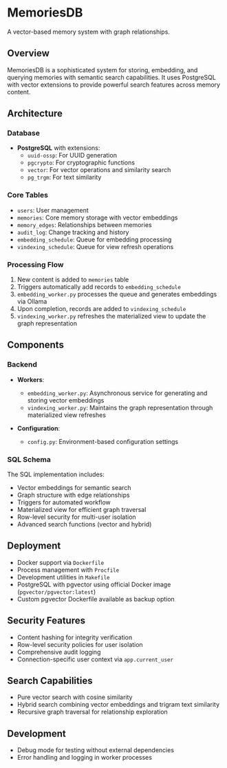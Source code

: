 # MemoriesDB

A vector-based memory system with graph relationships.

## Overview

MemoriesDB is a sophisticated system for storing, embedding, and querying memories with semantic search capabilities. It uses PostgreSQL with vector extensions to provide powerful search features across memory content.

## Architecture

### Database

- **PostgreSQL** with extensions:
  - `uuid-ossp`: For UUID generation
  - `pgcrypto`: For cryptographic functions
  - `vector`: For vector operations and similarity search
  - `pg_trgm`: For text similarity

### Core Tables

- `users`: User management
- `memories`: Core memory storage with vector embeddings
- `memory_edges`: Relationships between memories
- `audit_log`: Change tracking and history
- `embedding_schedule`: Queue for embedding processing
- `vindexing_schedule`: Queue for view refresh operations

### Processing Flow

1. New content is added to `memories` table
2. Triggers automatically add records to `embedding_schedule`
3. `embedding_worker.py` processes the queue and generates embeddings via Ollama
4. Upon completion, records are added to `vindexing_schedule`
5. `vindexing_worker.py` refreshes the materialized view to update the graph representation

## Components

### Backend

- **Workers**:
  - `embedding_worker.py`: Asynchronous service for generating and storing vector embeddings
  - `vindexing_worker.py`: Maintains the graph representation through materialized view refreshes

- **Configuration**:
  - `config.py`: Environment-based configuration settings

### SQL Schema

The SQL implementation includes:

- Vector embeddings for semantic search
- Graph structure with edge relationships
- Triggers for automated workflow
- Materialized view for efficient graph traversal
- Row-level security for multi-user isolation
- Advanced search functions (vector and hybrid)

## Deployment

- Docker support via `Dockerfile`
- Process management with `Procfile`
- Development utilities in `Makefile`
- PostgreSQL with pgvector using official Docker image (`pgvector/pgvector:latest`)
- Custom pgvector Dockerfile available as backup option

## Security Features

- Content hashing for integrity verification
- Row-level security policies for user isolation
- Comprehensive audit logging
- Connection-specific user context via `app.current_user`

## Search Capabilities

- Pure vector search with cosine similarity
- Hybrid search combining vector embeddings and trigram text similarity
- Recursive graph traversal for relationship exploration

## Development

- Debug mode for testing without external dependencies
- Error handling and logging in worker processes
